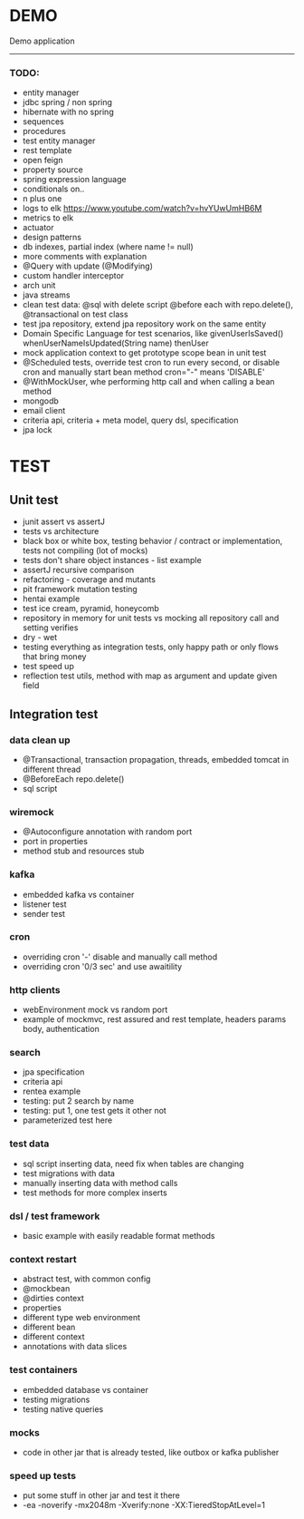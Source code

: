 # DEMO

Demo application

--- 

### TODO:

* entity manager
* jdbc spring / non spring
* hibernate with no spring
* sequences
* procedures
* test entity manager
* rest template
* open feign
* property source
* spring expression language
* conditionals on..
* n plus one
* logs to elk https://www.youtube.com/watch?v=hvYUwUmHB6M
* metrics to elk
* actuator
* design patterns
* db indexes, partial index (where name != null)
* more comments with explanation
* @Query with update (@Modifying)
* custom handler interceptor
* arch unit
* java streams
* clean test data: @sql with delete script  @before each with repo.delete(), @transactional on test class
* test jpa repository, extend jpa repository work on the same entity
* Domain Specific Language for test scenarios, like givenUserIsSaved()   whenUserNameIsUpdated(String name)    thenUser
* mock application context to get prototype scope bean in unit test
* @Scheduled tests, override test cron to run every second, or disable cron and manually start bean method   cron="-" means 'DISABLE'
* @WithMockUser, whe performing http call and when calling a bean method
* mongodb
* email client
* criteria api, criteria + meta model, query dsl, specification
* jpa lock


# TEST

## Unit test

* junit assert vs assertJ
* tests vs architecture
* black box or white box, testing behavior / contract or implementation, tests not compiling (lot of mocks)
* tests don't share object instances - list example
* assertJ recursive comparison
* refactoring - coverage and mutants
* pit framework mutation testing
* hentai example 
* test ice cream, pyramid, honeycomb
* repository in memory for unit tests vs mocking all repository call and setting verifies
* dry - wet
* testing everything as integration tests, only happy path or only flows that bring money
* test speed up
* reflection test utils, method with map as argument and update given field

## Integration test

### data clean up
* @Transactional, transaction propagation, threads, embedded tomcat in different thread
* @BeforeEach repo.delete()
* sql script 

### wiremock
* @Autoconfigure annotation with random port
* port in properties
* method stub and resources stub

### kafka
* embedded kafka vs container
* listener test
* sender test

### cron
* overriding cron '-' disable and manually call method
* overriding cron '0/3 sec' and use awaitility

### http clients
* webEnvironment mock vs random port
* example of mockmvc, rest assured and rest template, headers params body, authentication

### search
* jpa specification
* criteria api
* rentea example 
* testing: put 2 search by name
* testing: put 1, one test gets it other not
* parameterized test here

### test data
* sql script inserting data, need fix when tables are changing
* test migrations with data
* manually inserting data with method calls
* test methods for more complex inserts

### dsl / test framework
* basic example with easily readable format methods

### context restart
* abstract test, with common config
* @mockbean
* @dirties context
* properties
* different type web environment
* different bean
* different context
* annotations with data slices

### test containers
* embedded database vs container
* testing migrations 
* testing native queries

### mocks
* code in other jar that is already tested, like outbox or kafka publisher

### speed up tests
* put some stuff in other jar and test it there
* -ea -noverify -mx2048m -Xverify:none -XX:TieredStopAtLevel=1